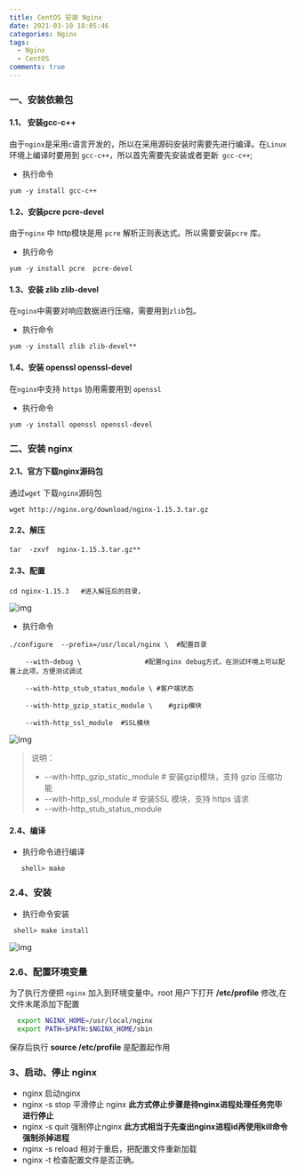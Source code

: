 ```yaml
---
title: CentOS 安装 Nginx
date: 2021-03-10 18:05:46
categories: Nginx
tags: 
  - Nginx
  - CentOS
comments: true
---
```


### 一、安装依赖包

#### 1.1、 安装gcc-c++

由于`nginx`是采用`c`语言开发的，所以在采用源码安装时需要先进行编译。在`Linux`环境上编译时要用到 `gcc-c++`，所以首先需要先安装或者更新` gcc-c++`;

- 执行命令 

 ```sheel
yum -y install gcc-c++
 ```

#### 1.2、安装pcre  pcre-devel 

由于`nginx` 中 http模块是用 `pcre` 解析正则表达式。所以需要安装`pcre` 库。

- 执行命令

```sheel
yum -y install pcre  pcre-devel
```

#### 1.3、安装 zlib zlib-devel

在`nginx`中需要对响应数据进行压缩，需要用到`zlib`包。

- 执行命令  

```shell
yum -y install zlib zlib-devel**
```
#### 1.4、安装 openssl  openssl-devel

在`nginx`中支持 `https` 协用需要用到 `openssl` 

- 执行命令   
 ```sheel
yum -y install openssl openssl-devel
 ```


### 二、安装 nginx

#### 2.1、官方下载nginx源码包

通过`wget` 下载`nginx`源码包

```shell
wget http://nginx.org/download/nginx-1.15.3.tar.gz
```

#### 2.2、解压
```shell
tar  -zxvf  nginx-1.15.3.tar.gz** 
```
#### 2.3、配置

```shell
cd nginx-1.15.3   #进入解压后的目录，
```
![img](2021/03/10/contos-install-nginx/clipboard-1615372092081.png)

- 执行命令   
```shell
./configure  --prefix=/usr/local/nginx \  #配置目录

​	 --with-debug \                #配置nginx debug方式，在测试环境上可以配置上此项，方便测试调试
	
​	 --with-http_stub_status_module \ #客户端状态
	
​	 --with-http_gzip_static_module \    #gzip模块
	
​	 --with-http_ssl_module  #SSL模块
```

![img](2021/03/10/contos-install-nginx/clipboard-1615372114687.png)

> 说明：
>
> - --with-http_gzip_static_module  # 安装gzip模块，支持 gzip 压缩功能
> - --with-http_ssl_module          # 安装SSL 模块，支持 https 请求
> - --with-http_stub_status_module
>

#### 2.4、编译

- 执行命令进行编译
```shell
   shell> make
```

### 2.4、安装

- 执行命令安装    
```shell
 shell> make install
```

![img](2021/03/10/contos-install-nginx/clipboard-1615372127183.png)

### 2.6、配置环境变量

为了执行方便把 `nginx` 加入到环境变量中。root 用户下打开  **/etc/profile** 修改,在文件末尾添加下配置

```bash
  export NGINX_HOME=/usr/local/nginx
  export PATH=$PATH:$NGINX_HOME/sbin
```
保存后执行 **source /etc/profile**  是配置起作用

### 3、启动、停止 nginx

- nginx            启动nginx
- nginx -s stop    平滑停止 nginx  **此方式停止步骤是待nginx进程处理任务完毕进行停止**
- nginx -s quit    强制停止nginx    **此方式相当于先查出nginx进程id再使用kill命令强制杀掉进程**
- nginx -s reload   相对于重启，把配置文件重新加载
- nginx  -t         检查配置文件是否正确。